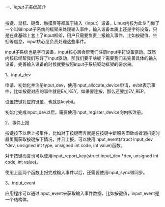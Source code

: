 ###### 一、input子系统简介

按键、鼠标、键盘、触摸屏等都属于输入（input）设备，Linux内核为此专门做了一个叫做input子系统的框架来处理输入事件，输入设备本质上还是字符设备，只是在此基础上套上了input框架，用户只需要负责上报输入事件，比如按键值、坐标等信息，input核心层负责处理这些事件。

input子系统也是字符设备，input核心层会帮我们注册input字符设备驱动。既然内核已经帮我们写好了input驱动，那我们要干啥呢？需要我们去完善具体的输入设备，完善输入设备的时候就要按照input子系统驱动框架的要求来。

1、input_dev

申请、初始化并注册input_dev，使用input_allocate_device申请，evbit表示事件，比如按键对应的事件就是EV_KEY，如果要连按，那么还要加EV_REP。

设置按键对应的键值，也就是keybit。

初始化完成input_dev以后，需要使用input_register_device向内核注册。

2、事件上报

按键按下以后上报事件，比如对于按键而言就是在按键中断服务函数或者消抖定时器里面获取按键按下情况，并且上报，可以使用input_event(struct input_dev *dev, unsigned int type, unsigned int code, int value)函数。

对于按键而言也可以使用input_report_key(struct input_dev *dev, unsigned int code, int value)。

使用上面两个函数上报完成输入事件以后，还需要使用input_sync做同步。

3、input_event

应用程序可以通过input_event来获取输入事件数据，比如按键值，input_event是一个结构体。
